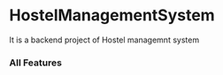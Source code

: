 # HostelManagementSystem

It is a backend project of Hostel managemnt system
<br/>
### All Features

<br />

## 
